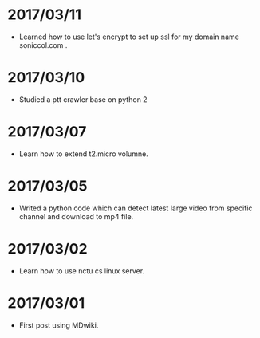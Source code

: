 # 2017/03/11 #
* Learned how to use let's encrypt to set up ssl for my domain name soniccol.com .

# 2017/03/10 #
* Studied a ptt crawler base on python 2

# 2017/03/07 #
* Learn how to extend t2.micro volumne.

# 2017/03/05 #
* Writed a python code which can detect latest large video from specific channel and download to mp4 file.

# 2017/03/02 #
* Learn how to use nctu cs linux server.

# 2017/03/01 #
* First post using MDwiki.
